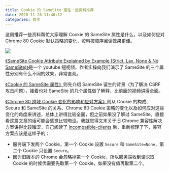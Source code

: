 ```yaml
---
title: Cookie 的 SameSite 属性一些资料推荐
date: 2020-11-20 11:40:12
categories: 技术
---
```

这周推荐一些资料帮忙大家理解 Cookie 的 SameSite 属性是什么，以及如何应对 Chrome 80 Cookie 默认策略的变化，资料按顺序阅读效果更佳。 

![](https://gitee.com/yejinzhan/images/raw/master/20201122132900.jpg)

[《SameSite Cookie Attribute Explained by Example (Strict, Lax, None & No SameSite)》](https://www.youtube.com/watch?v=aUF2QCEudPo)是一个 youtube 短视频，作者实操向我们演示了 SameSite 的三个属性分别有什么不同的效果，非常直观。

[《Cookie 的 SameSite 属性》](https://www.ruanyifeng.com/blog/2019/09/cookie-samesite.html)则先介绍 SameSite 诞生的背景（为了解决 CSRF 攻击问题），接着也对 SameSite 的几个属性做了解释，比前面的视频讲得全面。

[《Chrome 80 跨域 Cookie 变化的影响和应对方案》](https://harttle.land/2020/01/27/secure-cookies.html)则从 Cookie 的构成、Secure 和 SameSite 的关系、Chrome 80 Cookie 策略的变化以及如何应对这些变化的角度来讲述，总体上讲得比较全面，但之前如果没了解过 SameSite，直接看这篇文章的话可能会感觉比较晦涩。我就觉得文末关于旧 Chrome 兼容性解决方案讲得比较晦涩，自己阅读了 [incompatible-clients](https://www.chromium.org/updates/same-site/incompatible-clients) 后，重新梳理了下，兼容方案应该是这样子的：

- 服务端下发两个 Cookie，第一个 Cookie 设置 `Secure` 和 `SameSite=None`，第二个 Cookie 只设置 `Secure`。
- 因为旧版本的 Chrome 会忽略掉第一个 Cookie，所以服务端收到请求取 Cookie 的时候优需要先取第一个 Cookie，如果没有值再取第二个。

